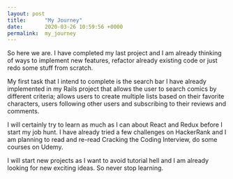 ```yaml
---
layout: post
title:      "My Journey"
date:       2020-03-26 10:59:56 +0000
permalink:  my_journey
---
```



So here we are. I have completed my last project and I am already thinking of ways to implement new features, refactor already existing code or just redo some stuff from scratch. 

My first task that I intend to complete is the search bar I have already implemented in my Rails project that allows the user to search comics by different criteria; allows users to create multiple lists based on their favorite characters, users following other users and subscribing to their reviews and comments. 

I will certainly try to learn as much as I can about React and Redux before I start my job hunt. I have already tried a few challenges on HackerRank and I am planning to read and re-read Cracking the Coding Interview, do some courses on Udemy.


I will start new projects as I want to avoid tutorial hell and I am already looking for new exciting ideas.
So never stop learning.
